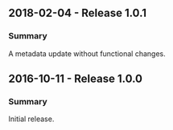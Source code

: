 ## 2018-02-04 - Release 1.0.1

### Summary

A metadata update without functional changes.

## 2016-10-11 - Release 1.0.0

### Summary

Initial release.

